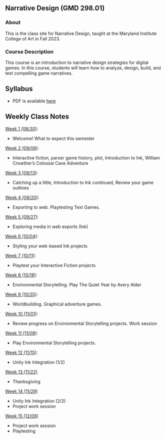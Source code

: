 ## Narrative Design (GMD 298.01)

### About
This is the class site for Narrative Design, taught at the Maryland Institute College of Art in Fall 2023.

### Course Description
This course is an introduction to narrative design strategies for digital games. In this course, students will learn how to analyze, design, build, and test compelling game narratives.

## Syllabus
- PDF is available [here](https://docs.google.com/document/d/1tJb265BxzSyV741QHLIoVGFUS6PfOpWqjEPnPWYF5Us/edit?usp=sharing)

## Weekly Class Notes

[Week 1 (08/30)](week1.md):
  - Welcome! What to expect this semester

[Week 2 (09/06)](week2.md):
  - Interactive fiction, parser game history, plot, Introduction to Ink, William Crowther’s Colossal Cave Adventure

[Week 3 (09/13)](week3.md):
  - Catching up a little, Introduction to Ink continued, Review your game outlines

[Week 4 (09/20)](week4.md):
  - Exporting to web. Playtesting Text Games.

[Week 5 (09/27)](week5.md):
  - Exploring media in web exports (Ink)

[Week 6 (10/04)](week6.md):
  - Styling your web-based Ink projects

[Week 7 (10/11)](week7.md):
  - Playtest your Interactive Fiction projects

[Week 8 (10/18)](week8.md):
  - Environmental Storytelling. Play The Quiet Year by Avery Alder

[Week 9 (10/25)](week9.md):
  - Worldbuilding. Graphical adventure games.

[Week 10 (11/01)](week10.md):
  - Review progress on Environmental Storytelling projects. Work session

[Week 11 (11/08)](week11.md):
  - Play Environmental Storytelling projects.

[Week 12 (11/15)](week12.md):
  - Unity Ink Integration (1/2)

[Week 13 (11/22)](#)
  - Thanksgiving

[Week 14 (11/29)](week14.md)
  - Unity Ink Integration (2/2)
  - Project work session

[Week 15 (12/06)](week15.md)
  - Project work session
  - Playtesting